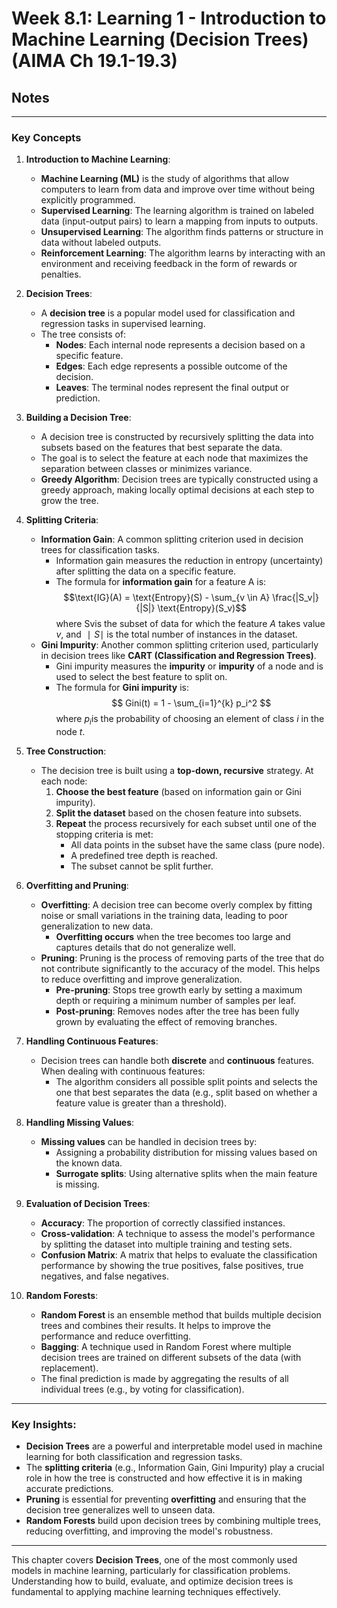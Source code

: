# Week 8.1: Learning 1 - Introduction to Machine Learning (Decision Trees) (AIMA Ch 19.1-19.3)
## Notes
---
### **Key Concepts**

1. **Introduction to Machine Learning**:
    - **Machine Learning (ML)** is the study of algorithms that allow computers to learn from data and improve over time without being explicitly programmed.
    - **Supervised Learning**: The learning algorithm is trained on labeled data (input-output pairs) to learn a mapping from inputs to outputs.
    - **Unsupervised Learning**: The algorithm finds patterns or structure in data without labeled outputs.
    - **Reinforcement Learning**: The algorithm learns by interacting with an environment and receiving feedback in the form of rewards or penalties.
2. **Decision Trees**:
    - A **decision tree** is a popular model used for classification and regression tasks in supervised learning.
    - The tree consists of:
        - **Nodes**: Each internal node represents a decision based on a specific feature.
        - **Edges**: Each edge represents a possible outcome of the decision.
        - **Leaves**: The terminal nodes represent the final output or prediction.
3. **Building a Decision Tree**:
    - A decision tree is constructed by recursively splitting the data into subsets based on the features that best separate the data.
    - The goal is to select the feature at each node that maximizes the separation between classes or minimizes variance.
    - **Greedy Algorithm**: Decision trees are typically constructed using a greedy approach, making locally optimal decisions at each step to grow the tree.
4. **Splitting Criteria**:
    - **Information Gain**: A common splitting criterion used in decision trees for classification tasks.
        - Information gain measures the reduction in entropy (uncertainty) after splitting the data on a specific feature.
        - The formula for **information gain** for a feature A is:
        $$\text{IG}(A) = \text{Entropy}(S) - \sum_{v \in A} \frac{|S_v|}{|S|} \text{Entropy}(S_v)$$
        where Sv​ is the subset of data for which the feature $A$ takes value $v$, and $∣S∣$ is the total number of instances in the dataset.
    - **Gini Impurity**: Another common splitting criterion used, particularly in decision trees like **CART (Classification and Regression Trees)**.
        - Gini impurity measures the **impurity** or **impurity** of a node and is used to select the best feature to split on.
        - The formula for **Gini impurity** is:
        $$ Gini(t) = 1 - \sum_{i=1}^{k} p_i^2 $$
        where $p_i​$ is the probability of choosing an element of class $i$ in the node $t$.
            
            
5. **Tree Construction**:
    - The decision tree is built using a **top-down, recursive** strategy. At each node:
        1. **Choose the best feature** (based on information gain or Gini impurity).
        2. **Split the dataset** based on the chosen feature into subsets.
        3. **Repeat** the process recursively for each subset until one of the stopping criteria is met:
            - All data points in the subset have the same class (pure node).
            - A predefined tree depth is reached.
            - The subset cannot be split further.
6. **Overfitting and Pruning**:
    - **Overfitting**: A decision tree can become overly complex by fitting noise or small variations in the training data, leading to poor generalization to new data.
        - **Overfitting occurs** when the tree becomes too large and captures details that do not generalize well.
    - **Pruning**: Pruning is the process of removing parts of the tree that do not contribute significantly to the accuracy of the model. This helps to reduce overfitting and improve generalization.
        - **Pre-pruning**: Stops tree growth early by setting a maximum depth or requiring a minimum number of samples per leaf.
        - **Post-pruning**: Removes nodes after the tree has been fully grown by evaluating the effect of removing branches.
7. **Handling Continuous Features**:
    - Decision trees can handle both **discrete** and **continuous** features. When dealing with continuous features:
        - The algorithm considers all possible split points and selects the one that best separates the data (e.g., split based on whether a feature value is greater than a threshold).
8. **Handling Missing Values**:
    - **Missing values** can be handled in decision trees by:
        - Assigning a probability distribution for missing values based on the known data.
        - **Surrogate splits**: Using alternative splits when the main feature is missing.
9. **Evaluation of Decision Trees**:
    - **Accuracy**: The proportion of correctly classified instances.
    - **Cross-validation**: A technique to assess the model's performance by splitting the dataset into multiple training and testing sets.
    - **Confusion Matrix**: A matrix that helps to evaluate the classification performance by showing the true positives, false positives, true negatives, and false negatives.
10. **Random Forests**:
    - **Random Forest** is an ensemble method that builds multiple decision trees and combines their results. It helps to improve the performance and reduce overfitting.
    - **Bagging**: A technique used in Random Forest where multiple decision trees are trained on different subsets of the data (with replacement).
    - The final prediction is made by aggregating the results of all individual trees (e.g., by voting for classification).

---

### **Key Insights**:

- **Decision Trees** are a powerful and interpretable model used in machine learning for both classification and regression tasks.
- The **splitting criteria** (e.g., Information Gain, Gini Impurity) play a crucial role in how the tree is constructed and how effective it is in making accurate predictions.
- **Pruning** is essential for preventing **overfitting** and ensuring that the decision tree generalizes well to unseen data.
- **Random Forests** build upon decision trees by combining multiple trees, reducing overfitting, and improving the model's robustness.

---

This chapter covers **Decision Trees**, one of the most commonly used models in machine learning, particularly for classification problems. Understanding how to build, evaluate, and optimize decision trees is fundamental to applying machine learning techniques effectively.
